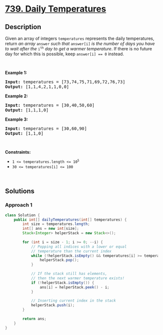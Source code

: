 # [739. Daily Temperatures](https://leetcode.com/problems/daily-temperatures)

## Description

<p>Given an array of integers <code>temperatures</code> represents the daily temperatures, return <em>an array</em> <code>answer</code> <em>such that</em> <code>answer[i]</code> <em>is the number of days you have to wait after the</em> <code>i<sup>th</sup></code> <em>day to get a warmer temperature</em>. If there is no future day for which this is possible, keep <code>answer[i] == 0</code> instead.</p>
<p>&nbsp;</p>

<p><strong class="example">Example 1:</strong></p>
<pre>
<strong>Input:</strong> temperatures = [73,74,75,71,69,72,76,73]
<strong>Output:</strong> [1,1,4,2,1,1,0,0]
</pre>

<p><strong class="example">Example 2:</strong></p>
<pre>
<strong>Input:</strong> temperatures = [30,40,50,60]
<strong>Output:</strong> [1,1,1,0]
</pre>

<p><strong class="example">Example 3:</strong></p>
<pre>
<strong>Input:</strong> temperatures = [30,60,90]
<strong>Output:</strong> [1,1,0]
</pre>
<p>&nbsp;</p>

<p><strong>Constraints:</strong></p>
<ul>
    <li><code>1 &lt;=&nbsp;temperatures.length &lt;= 10<sup>5</sup></code></li>
    <li><code>30 &lt;=&nbsp;temperatures[i] &lt;= 100</code></li>
</ul>
<p>&nbsp;</p>

## Solutions

### **Approach 1**

```java
class Solution {
    public int[] dailyTemperatures(int[] temperatures) {
        int size = temperatures.length;
        int[] ans = new int[size];
        Stack<Integer> helperStack = new Stack<>();
        
        for (int i = size - 1; i >= 0; --i) {
            // Popping all indices with a lower or equal
            // temperature than the current index
            while (!helperStack.isEmpty() && temperatures[i] >= temperatures[helperStack.peek()]) {
                helperStack.pop();
            }
            
            // If the stack still has elements,
            // then the next warmer temperature exists!
            if (!helperStack.isEmpty()) {
                ans[i] = helperStack.peek() - i;
            }
            
            // Inserting current index in the stack
            helperStack.push(i);
        }
        
        return ans;
    }
}
```